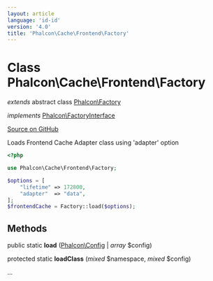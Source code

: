 ```yaml
---
layout: article
language: 'id-id'
version: '4.0'
title: 'Phalcon\Cache\Frontend\Factory'
---
```

# Class **Phalcon\Cache\Frontend\Factory**

*extends* abstract class [Phalcon\Factory](api/Phalcon_Factory)

*implements* [Phalcon\FactoryInterface](api/Phalcon_FactoryInterface)

<a href="https://github.com/phalcon/cphalcon/tree/v4.0.0/phalcon/cache/frontend/factory.zep" class="btn btn-default btn-sm">Source on GitHub</a>

Loads Frontend Cache Adapter class using 'adapter' option

```php
<?php

use Phalcon\Cache\Frontend\Factory;

$options = [
    "lifetime" => 172800,
    "adapter"  => "data",
];
$frontendCache = Factory::load($options);

```

## Methods

public static **load** ([Phalcon\Config](api/Phalcon_Config) | *array* $config)

protected static **loadClass** (*mixed* $namespace, *mixed* $config)

...
